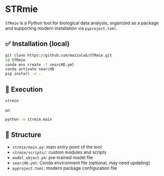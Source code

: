 # STRmie

`STRmie` is a Python tool for biological data analysis, organized as a package and supporting modern installation via `pyproject.toml`.

## ✅ Installation (local)

```bash
git clone https://github.com/mazzalab/STRmie.git
cd STRmie
conda env create -f searcHD.yml
conda activate searcHD
pip install -e .
```

## 🚀 Execution

```bash
strmie
```

or:

```bash
python -m strmie.main
```

## 📁 Structure

- `strmie/main.py`: main entry point of the tool  
- `strmie/scripts/`: custom modules and scripts  
- `model_object.pk`: pre-trained model file  
- `searcHD.yml`: Conda environment file (optional, may need updating)  
- `pyproject.toml`: modern package configuration file  
